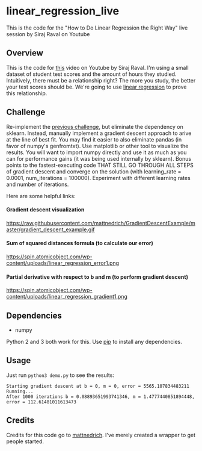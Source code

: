 # linear_regression_live
This is the code for the "How to Do Linear Regression the Right Way" live session by Siraj Raval on Youtube


## Overview

This is the code for [this](https://youtu.be/uwwWVAgJBcM) video on Youtube by Siraj Raval. I'm using a small dataset of student test scores and the amount of hours they studied. Intuitively, there must be a relationship right? The more you study, the better your test scores should be. We're going to use [linear regression](https://onlinecourses.science.psu.edu/stat501/node/250) to prove this relationship. 

## Challenge

Re-implement the [previous challenge](https://github.com/bmcilw1/linear_regression_demo), but eliminate the dependency on sklearn. Instead, manually implement a gradient descent approach to arive at the line of best fit. You may find it easier to also eliminate pandas (in favor of numpy's genfromtxt). Use matplotlib or other tool to visualize the results. You will want to import numpy directly and use it as much as you can for performance gains (it was being used internally by sklearn). Bonus points to the fastest-executing code THAT STILL GO THROUGH ALL STEPS of gradient descent and converge on the solution (with learning_rate = 0.0001, num_iterations = 100000). Experiment with different learning rates and number of iterations.

Here are some helpful links:

#### Gradient descent visualization
https://raw.githubusercontent.com/mattnedrich/GradientDescentExample/master/gradient_descent_example.gif

#### Sum of squared distances formula (to calculate our error)
https://spin.atomicobject.com/wp-content/uploads/linear_regression_error1.png

#### Partial derivative with respect to b and m (to perform gradient descent)
https://spin.atomicobject.com/wp-content/uploads/linear_regression_gradient1.png

## Dependencies

* numpy

Python 2 and 3 both work for this. Use [pip](https://pip.pypa.io/en/stable/) to install any dependencies.

## Usage

Just run ``python3 demo.py`` to see the results:

   ```
Starting gradient descent at b = 0, m = 0, error = 5565.107834483211
Running...
After 1000 iterations b = 0.08893651993741346, m = 1.4777440851894448, error = 112.61481011613473
   ```

## Credits

Credits for this code go to [mattnedrich](https://github.com/mattnedrich). I've merely created a wrapper to get people started. 
